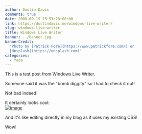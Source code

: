 ```yaml
---
author: Dustin Davis
comments: true
date: 2008-09-19 15:53:28+00:00
link: https://dustindavis.me/windows-live-writer/
slug: windows-live-writer
title: Windows Live Writer
banner: ../banner.jpg
bannerCredit:
  'Photo by [Patrick Fore](https://www.patrickfore.com/) on
  [Unsplash](https://unsplash.com)'
categories:
  - Yada
---
```


This is a test post from Windows Live Writer.

Someone said it was the "bomb diggity" so I had to check it out!

Not bad indeed!

It certainly looks cool:  
[![image](https://dustindavis.me/wp-content/uploads/2008/09/image-thumb.png)](https://dustindavis.me/wp-content/uploads/2008/09/image.png)

And it's like editing directly in my blog as it uses my existing CSS!

Wow!
